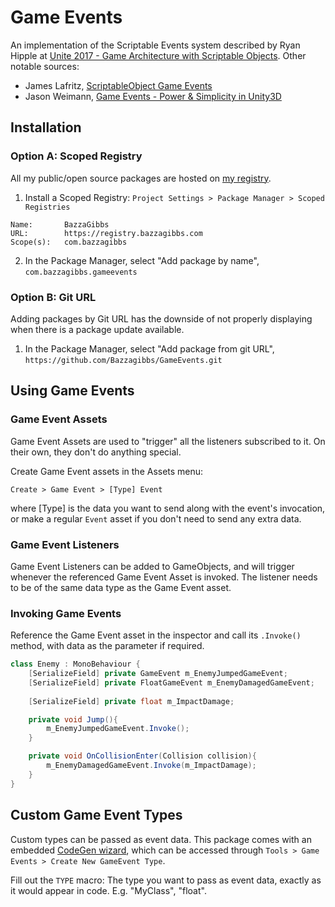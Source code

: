﻿# Game Events

An implementation of the Scriptable Events system described by Ryan Hipple at [Unite 2017 - Game Architecture with Scriptable Objects](https://www.youtube.com/watch?v=raQ3iHhE_Kk).
Other notable sources:
- James Lafritz, [ScriptableObject Game Events](https://blog.devgenius.io/scriptableobject-game-events-1f3401bbde72)
- Jason Weimann, [Game Events - Power & Simplicity in Unity3D](https://www.youtube.com/watch?v=lgA8KirhLEU)


## Installation

### Option A: Scoped Registry

All my public/open source packages are hosted on [my registry](https://registry.bazzagibbs.com).

1. Install a Scoped Registry: `Project Settings > Package Manager > Scoped Registries`
```
Name:       BazzaGibbs
URL:        https://registry.bazzagibbs.com
Scope(s):   com.bazzagibbs
```
2. In the Package Manager, select "Add package by name", `com.bazzagibbs.gameevents`

### Option B: Git URL

Adding packages by Git URL has the downside of not properly displaying when there is a package update available.

1. In the Package Manager, select "Add package from git URL", `https://github.com/Bazzagibbs/GameEvents.git`


## Using Game Events
### Game Event Assets
Game Event Assets are used to "trigger" all the listeners subscribed to it. On their own, they don't do anything special.

Create Game Event assets in the Assets menu:
```
Create > Game Event > [Type] Event
```
where [Type] is the data you want to send along with the event's invocation, 
or make a regular `Event` asset if you don't need to send any extra data.

### Game Event Listeners
Game Event Listeners can be added to GameObjects, and will trigger whenever the referenced Game Event Asset is invoked.
The listener needs to be of the same data type as the Game Event asset.

### Invoking Game Events
Reference the Game Event asset in the inspector and call its `.Invoke()` method, with data as the parameter if required.

```csharp
class Enemy : MonoBehaviour {
    [SerializeField] private GameEvent m_EnemyJumpedGameEvent;          // Invoked without data
    [SerializeField] private FloatGameEvent m_EnemyDamagedGameEvent;    // Invoked with float data
    
    [SerializeField] private float m_ImpactDamage;

    private void Jump(){
        m_EnemyJumpedGameEvent.Invoke();
    }

    private void OnCollisionEnter(Collision collision){
        m_EnemyDamagedGameEvent.Invoke(m_ImpactDamage);
    }
}
```

## Custom Game Event Types

Custom types can be passed as event data.
This package comes with an embedded [CodeGen wizard](https://github.com/bazzas-personal-stuff/codegen), which can be accessed through `Tools > Game Events > Create New GameEvent Type`.

Fill out the `TYPE` macro: The type you want to pass as event data, exactly as it would appear in code. E.g. "MyClass", "float".